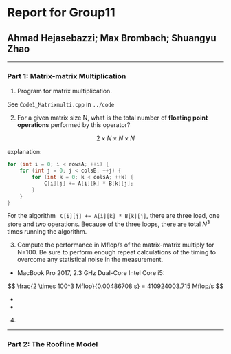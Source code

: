 # Report for Group11
## Ahmad Hejasebazzi; Max Brombach; Shuangyu Zhao


----------
### Part 1: Matrix-matrix Multiplication
1. Program for matrix multiplication.

See ```Code1_Matrixmulti.cpp``` in ```../code```

2. For a given matrix size N, what is the total number of <b>floating point operations</b> performed by this operator?

$$ 2 \times N \times N \times N $$

explanation:
```c++
for (int i = 0; i < rowsA; ++i) {
    for (int j = 0; j < colsB; ++j) {
        for (int k = 0; k < colsA; ++k) {
            C[i][j] += A[i][k] * B[k][j];
        }
    }
}
```
For the algorithm ``` C[i][j] += A[i][k] * B[k][j]```, there are three load,  one store and two operations. Because of the three loops, there are total $N^3$ times running the algorithm.

3. Compute the performance in Mflop/s of the matrix-matrix multiply for N=100. Be sure to perform enough repeat calculations of the timing to overcome any statistical noise in the measurement.

* MacBook Pro 2017, 2.3 GHz Dual-Core Intel Core i5: 

$$ \frac{2 \times 100^3 Mflop}{0.00486708 s} = 410924003.715 Mflop/s $$


* 
* 

4. 












-------------
### Part 2: The Roofline Model









